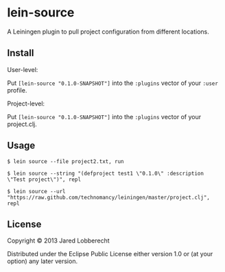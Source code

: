 # lein-source

A Leiningen plugin to pull project configuration from different locations.

## Install

User-level:

Put `[lein-source "0.1.0-SNAPSHOT"]` into the `:plugins` vector of your
`:user` profile.

Project-level:

Put `[lein-source "0.1.0-SNAPSHOT"]` into the `:plugins` vector of your project.clj.

## Usage

    $ lein source --file project2.txt, run

    $ lein source --string "(defproject test1 \"0.1.0\" :description \"Test project\")", repl

    $ lein source --url "https://raw.github.com/technomancy/leiningen/master/project.clj", repl

## License

Copyright © 2013 Jared Lobberecht

Distributed under the Eclipse Public License either version 1.0 or (at
your option) any later version.
